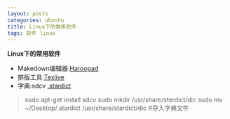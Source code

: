 ```yaml
--- 
layout: posts
categories: ubuntu
title: Linux下的常用软件
tags: 软件 linux
---
```


<strong>Linux下的常用软件</strong>

* Makedown编辑器:[Haroopad](http://pad.haroopress.com/)
* 排版工具:[Texlive](http://tug.org/texlive/acquire-iso.html) 
* 字典:sdcv [.stardict](https://www.jianguoyun.com/p/DWil5CwQofrmBRiRjRE)
>	sudo apt-get install sdcv
>	sudo mkdir /usr/share/sterdict/dic
>	sudo mv ~/Desktop/.stardict /usr/share/stardict/dic #导入字典文件
